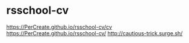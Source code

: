 # rsschool-cv
https://PerCreate.github.io/rsschool-cv/cv
https://PerCreate.github.io/rsschool-cv/
http://cautious-trick.surge.sh/
